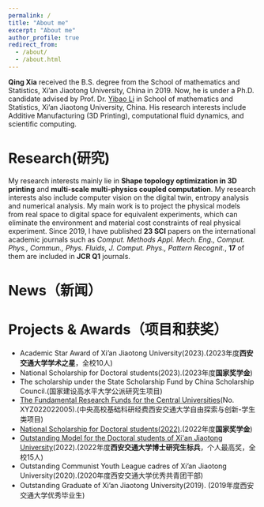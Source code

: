 ```yaml
---
permalink: /
title: "About me"
excerpt: "About me"
author_profile: true
redirect_from: 
  - /about/
  - /about.html
---
```


**Qing Xia** received the B.S. degree from the School of mathematics and Statistics, Xi’an Jiaotong University, China in 2019. Now, he is under a Ph.D. candidate advised by Prof. Dr. [Yibao Li](http://gr.xjtu.edu.cn/web/yibaoli) in School of mathematics and Statistics, Xi’an Jiaotong University, China. His research interests include Additive Manufacturing (3D Printing), computational fluid dynamics, and scientific computing.

Research(研究)
======
My research interests mainly lie in **Shape topology optimization in 3D printing** and **multi-scale multi-physics coupled computation**.  My research interests also include computer vision on the digital twin, entropy analysis and numerical analysis. My main work is to project the physical models from real space to digital space for equivalent experiments, which can eliminate the environment and material cost constraints of real physical experiment. Since 2019, I have published **23 SCI** papers on the international academic journals such as *Comput. Methods Appl. Mech. Eng., Comput. Phys., Commun., Phys. Fluids, J. Comput. Phys., Pattern Recognit.*, **17** of them are included in **JCR Q1** journals.

News（新闻）
======


Projects & Awards（项目和获奖）
======
+ Academic Star Award of Xi’an Jiaotong University(2023).(2023年度**西安交通大学学术之星**，全校10人)
+ National Scholarship for Doctoral students(2023).(2023年度**国家奖学金**)
+ The scholarship under the State Scholarship Fund by China Scholarship Council.(国家建设高水平大学公派研究生项目)
+ [The Fundamental Research Funds for the Central Universities](https://riedel12315.github.io/qingxia.github.io/files/jijin1.pdf)(No. XYZ022022005).(中央高校基础科研经费西安交通大学自由探索与创新-学生类项目)
+ [National Scholarship for Doctoral students(2022)](https://riedel12315.github.io/qingxia.github.io/files/2022guojiang.pdf).(2022年度**国家奖学金**)
+ [Outstanding Model for the Doctoral students of Xi'an Jiaotong University](https://riedel12315.github.io/qingxia.github.io/files/biaobing.pdf)(2022).(2022年度**西安交通大学博士研究生标兵**，个人最高奖，全校15人)
+ Outstanding Communist Youth League cadres of Xi’an Jiaotong University(2020).(2020年度西安交通大学优秀共青团干部)
+ Outstanding Graduate of Xi’an Jiaotong University(2019). (2019年度西安交通大学优秀毕业生)

